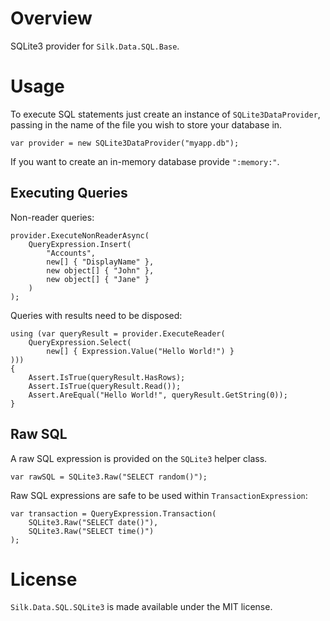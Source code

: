 # Overview

SQLite3 provider for `Silk.Data.SQL.Base`.

# Usage

To execute SQL statements just create an instance of `SQLite3DataProvider`, passing in the name of the file you wish to store your database in.

    var provider = new SQLite3DataProvider("myapp.db");

If you want to create an in-memory database provide `":memory:"`.

## Executing Queries

Non-reader queries:

    provider.ExecuteNonReaderAsync(
        QueryExpression.Insert(
            "Accounts",
            new[] { "DisplayName" },
            new object[] { "John" },
            new object[] { "Jane" }
        )
    );

Queries with results need to be disposed:

    using (var queryResult = provider.ExecuteReader(
        QueryExpression.Select(
            new[] { Expression.Value("Hello World!") }
    )))
    {
        Assert.IsTrue(queryResult.HasRows);
        Assert.IsTrue(queryResult.Read());
        Assert.AreEqual("Hello World!", queryResult.GetString(0));
    }

## Raw SQL

A raw SQL expression is provided on the `SQLite3` helper class.

    var rawSQL = SQLite3.Raw("SELECT random()");

Raw SQL expressions are safe to be used within `TransactionExpression`:

    var transaction = QueryExpression.Transaction(
        SQLite3.Raw("SELECT date()"),
        SQLite3.Raw("SELECT time()")
    );

# License

`Silk.Data.SQL.SQLite3` is made available under the MIT license.